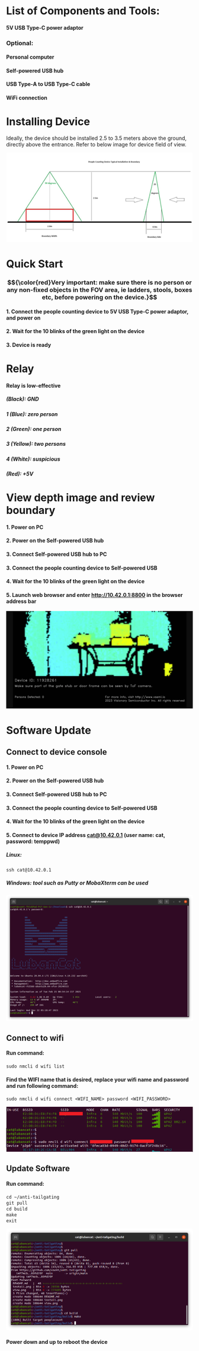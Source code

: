 # List of Components and Tools:

#### 5V USB Type-C power adaptor

### Optional:

#### Personal computer
#### Self-powered USB hub
#### USB Type-A to USB Type-C cable
#### WiFi connection

# Installing Device

Ideally, the device should be installed 2.5 to 3.5 meters above the ground, directly above the entrance. Refer to below image for device field of view.

![Web UI](install.png)

# Quick Start

### $${\color{red}Very important: make sure there is no person or any non-fixed objects in the FOV area, ie ladders, stools, boxes etc, before powering on the device.}$$

#### 1. Connect the people counting device to 5V USB Type-C power adaptor, and power on
#### 2. Wait for the 10 blinks of the green light on the device
#### 3. Device is ready

# Relay

#### Relay is low-effective

#####   (Black):  GND

##### 1 (Blue):   zero person
##### 2 (Green):  one person
##### 3 (Yellow): two persons
##### 4 (White):  suspicious

#####   (Red):    +5V

# View depth image and review boundary

#### 1. Power on PC
#### 2. Power on the Self-powered USB hub
#### 3. Connect Self-powered USB hub to PC
#### 3. Connect the people counting device to Self-powered USB
#### 4. Wait for the 10 blinks of the green light on the device
#### 5. Launch web browser and enter http://10.42.0.1:8800 in the browser address bar

![Web UI](view.png)

# Software Update

## Connect to device console

#### 1. Power on PC
#### 2. Power on the Self-powered USB hub
#### 3. Connect Self-powered USB hub to PC
#### 3. Connect the people counting device to Self-powered USB
#### 4. Wait for the 10 blinks of the green light on the device
#### 5. Connect to device IP address cat@10.42.0.1 (user name: cat, password: temppwd)
##### Linux: 
```
ssh cat@10.42.0.1
```
##### Windows: tool such as Putty or MobaXterm can be used

![Web UI](console.png)

## Connect to wifi

#### Run command: 
```
sudo nmcli d wifi list
```
#### Find the WIFI name that is desired, replace your wifi name and password and run following command:
```
sudo nmcli d wifi connect <WIFI_NAME> password <WIFI_PASSWORD> 
```

![Web UI](wifi.png)

## Update Software

#### Run command: 

```
cd ~/anti-tailgating
git pull
cd build
make
exit
```

![Web UI](update.png)

#### Power down and up to reboot the device


